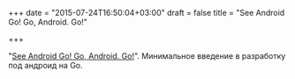 +++
date = "2015-07-24T16:50:04+03:00"
draft = false
title = "See Android Go! Go, Android. Go!"

+++

<p>&quot;<a href="http://www.codingvelocity.com/2015/07/23/go-mobile-intro.html">See Android Go! Go, Android. Go!</a>&quot;. Минимальное введение в разработку под андроид на Go.</p>

